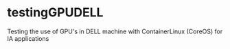 # testingGPUDELL
Testing the use of GPU's in DELL machine with ContainerLinux (CoreOS) for IA applications
